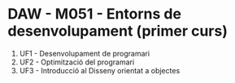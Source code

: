 # DAW - M051 - Entorns de desenvolupament (primer curs)

1. UF1 - Desenvolupament de programari
2. UF2 - Optimització del programari
3. UF3 - Introducció al Disseny orientat a objectes
